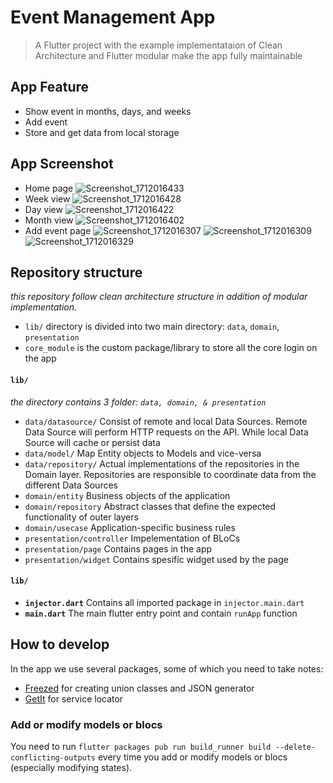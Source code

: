 # Event Management App

> A Flutter project with the example implementataion of Clean Architecture and Flutter modular make the app fully maintainable

## App Feature

- Show event in months, days, and weeks
- Add event
- Store and get data from local storage

## App Screenshot
- Home page
![Screenshot_1712016433](https://github.com/aliefmumtazzz/event_management_app/assets/109934594/577a9e1d-c8e2-4003-aa15-93045cc7106f)
- Week view
![Screenshot_1712016428](https://github.com/aliefmumtazzz/event_management_app/assets/109934594/cfea34de-36b2-4e6f-8b83-a18fb9396e7b)
- Day view
![Screenshot_1712016422](https://github.com/aliefmumtazzz/event_management_app/assets/109934594/4112183d-6310-4c42-88e8-9fe3ad8ef9d3)
- Month view
![Screenshot_1712016402](https://github.com/aliefmumtazzz/event_management_app/assets/109934594/ddf1d352-577f-4b84-93e1-ce8d6c25a01b)
- Add event page
![Screenshot_1712016307](https://github.com/aliefmumtazzz/event_management_app/assets/109934594/174c72ee-9b87-4348-a899-78ae9da46abd)
![Screenshot_1712016309](https://github.com/aliefmumtazzz/event_management_app/assets/109934594/7774652e-e205-489c-9158-d9c5c178195f)
![Screenshot_1712016329](https://github.com/aliefmumtazzz/event_management_app/assets/109934594/7a709277-7c7d-4f45-9b17-f0e681234e24)

## Repository structure

_this repository follow clean architecture structure in addition of modular implementation._

- `lib/` directory is divided into two main directory: `data`, `domain`, `presentation`
- `core_module` is the custom package/library to store all the core login on the app

#### `lib/`

_the directory contains 3 folder: `data, domain, & presentation`_

- `data/datasource/` Consist of remote and local Data Sources. Remote Data Source will perform HTTP requests on the API. While local Data Source will cache or persist data
- `data/model/` Map Entity objects to Models and vice-versa
- `data/repository/` Actual implementations of the repositories in the Domain layer. Repositories are responsible to coordinate data from the different Data Sources
- `domain/entity` Business objects of the application
- `domain/repository` Abstract classes that define the expected functionality of outer layers
- `domain/usecase` Application-specific business rules
- `presentation/controller` Impelementation of BLoCs
- `presentation/page` Contains pages in the app
- `presentation/widget` Contains spesific widget used by the page

#### `lib/`

- **`injector.dart`** Contains all imported package in `injector.main.dart`
- **`main.dart`** The main flutter entry point and contain `runApp` function

## How to develop

In the app we use several packages, some of which you need to take notes:

- [Freezed](https://pub.dev/packages/freezed) for creating union classes and JSON generator
- [GetIt](https://pub.dev/packages/get_it) for service locator

### Add or modify models or blocs

You need to run `flutter packages pub run build_runner build --delete-conflicting-outputs` every time you add or modify models or blocs (especially modifying states).
